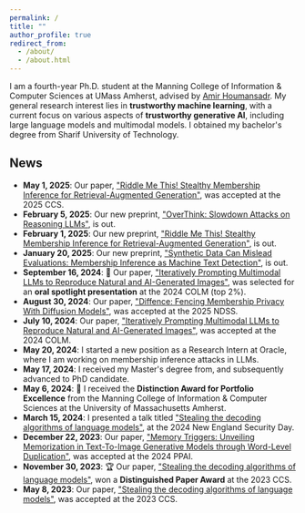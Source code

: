 ```yaml
---
permalink: /
title: ""
author_profile: true
redirect_from: 
  - /about/
  - /about.html
---
```


I am a fourth-year Ph.D. student at the Manning College of Information & Computer Sciences at UMass Amherst, advised by [Amir Houmansadr](https://people.cs.umass.edu/~amir/). My general research interest lies in **trustworthy machine learning**, with a current focus on various aspects of **trustworthy generative AI**, including large language models and multimodal models. I obtained my bachelor's degree from Sharif University of Technology.


## News
- **May 1, 2025**: Our paper, ["Riddle Me This! Stealthy Membership Inference for Retrieval-Augmented Generation"](https://arxiv.org/pdf/2502.00306), was accepted at the 2025 CCS.
- **February 5, 2025**: Our new preprint, ["OverThink: Slowdown Attacks on Reasoning LLMs"](https://arxiv.org/pdf/2502.02542), is out.
- **February 1, 2025**: Our new preprint, ["Riddle Me This! Stealthy Membership Inference for Retrieval-Augmented Generation"](https://arxiv.org/pdf/2502.00306), is out.
- **January 20, 2025**: Our new preprint, ["Synthetic Data Can Mislead Evaluations: Membership Inference as Machine Text Detection"](https://arxiv.org/pdf/2501.11786), is out.
- **September 16, 2024**: 🔦 Our paper, ["Iteratively Prompting Multimodal LLMs to Reproduce Natural and AI-Generated Images"](https://openreview.net/pdf?id=SwUsFTtM9h), was selected for an **oral spotlight presentation** at the 2024 COLM (top 2%).
- **August 30, 2024**: Our paper, ["Diffence: Fencing Membership Privacy With Diffusion Models"](https://arxiv.org/pdf/2312.04692), was accepted at the 2025 NDSS.
- **July 10, 2024**: Our paper, ["Iteratively Prompting Multimodal LLMs to Reproduce Natural and AI-Generated Images"](https://openreview.net/pdf?id=SwUsFTtM9h), was accepted at the 2024 COLM.
- **May 20, 2024**: I started a new position as a Research Intern at Oracle, where I am working on membership inference attacks in LLMs.
- **May 17, 2024**: I received my Master's degree from, and subsequently advanced to PhD candidate.
- **May 6, 2024**: 🌟 I received the **Distinction Award for Portfolio Excellence** from the Manning College of Information & Computer Sciences at the University of Massachusetts Amherst.
- **March 15, 2024**: I presented a talk titled ["Stealing the decoding algorithms of language models"](https://dl.acm.org/doi/pdf/10.1145/3576915.3616652), at the 2024 New England Security Day.
- **December 22, 2023**: Our paper, ["Memory Triggers: Unveiling Memorization in Text-To-Image Generative Models through Word-Level Duplication"](https://arxiv.org/pdf/2312.03692), was accepted at the 2024 PPAI.
- **November 30, 2023**: 🏆 Our paper, ["Stealing the decoding algorithms of language models"](https://dl.acm.org/doi/pdf/10.1145/3576915.3616652), won a **Distinguished Paper Award** at the 2023 CCS.
- **May 8, 2023**: Our paper, ["Stealing the decoding algorithms of language models"](https://dl.acm.org/doi/pdf/10.1145/3576915.3616652), was accepted at the 2023 CCS.

